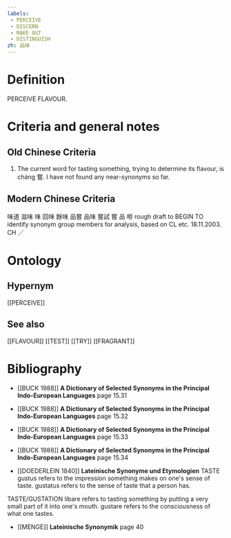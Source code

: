 ```yaml
---
labels: 
 - PERCEIVE
 - DISCERN
 - MAKE OUT
 - DISTINGUISH
zh: 品味 
---
```


# Definition
PERCEIVE FLAVOUR.
# Criteria and general notes
## Old Chinese Criteria
1. The current word for tasting something, trying to determine its flavour, is cháng 嘗. I have not found any near-synonyms so far.
## Modern Chinese Criteria
味道
滋味
味
回味
餘味
品嘗
品味
嘗試
嘗
品
咂
rough draft to BEGIN TO identify synonym group members for analysis, based on CL etc. 18.11.2003. CH ／
# Ontology

## Hypernym
[[PERCEIVE]]
## See also
[[FLAVOUR]]
[[TEST]]
[[TRY]]
[[FRAGRANT]]
# Bibliography
- [[BUCK 1988]]
**A Dictionary of Selected Synonyms in the Principal Indo-European Languages** page 15.31

- [[BUCK 1988]]
**A Dictionary of Selected Synonyms in the Principal Indo-European Languages** page 15.32

- [[BUCK 1988]]
**A Dictionary of Selected Synonyms in the Principal Indo-European Languages** page 15.33

- [[BUCK 1988]]
**A Dictionary of Selected Synonyms in the Principal Indo-European Languages** page 15.34

- [[DOEDERLEIN 1840]]
**Lateinische Synonyme und Etymologien** 
TASTE
gustus refers to the impression something makes on one's sense of taste.
gustatus refers to the sense of taste that a person has.

TASTE/GUSTATION
libare refers to tasting something by putting a very small part of it into one's mouth.
gustare refers to the consciousness of what one tastes.
- [[MENGE]]
**Lateinische Synonymik** page 40
